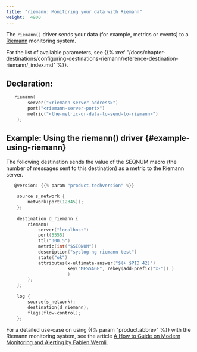 ```yaml
---
title: "riemann: Monitoring your data with Riemann"
weight:  4900
---
```

<!-- DISCLAIMER: This file is based on the syslog-ng Open Source Edition documentation https://github.com/balabit/syslog-ng-ose-guides/commit/2f4a52ee61d1ea9ad27cb4f3168b95408fddfdf2 and is used under the terms of The syslog-ng Open Source Edition Documentation License. The file has been modified by Axoflow. -->

The `riemann()` driver sends your data (for example, metrics or events) to a [Riemann](http://riemann.io/) monitoring system.

For the list of available parameters, see {{% xref "/docs/chapter-destinations/configuring-destinations-riemann/reference-destination-riemann/_index.md" %}}.


## Declaration:

```c
   riemann(
        server("<riemann-server-address>")
        port("<riemann-server-port>")
        metric("<the-metric-or-data-to-send-to-riemann>")
    );

```



## Example: Using the riemann() driver {#example-using-riemann}

The following destination sends the value of the SEQNUM macro (the number of messages sent to this destination) as a metric to the Riemann server.

```c
   @version: {{% param "product.techversion" %}}
    
    source s_network {
        network(port(12345));
    };
    
    destination d_riemann {
        riemann(
            server("localhost")
            port(5555)
            ttl("300.5")
            metric(int("$SEQNUM"))
            description("syslog-ng riemann test")
            state("ok")
            attributes(x-ultimate-answer("$(+ $PID 42)")
                       key("MESSAGE", rekey(add-prefix("x-")) )
                       )
        );
    };
    
    log {
        source(s_network);
        destination(d_riemann);
        flags(flow-control);
    };

```


For a detailed use-case on using {{% param "product.abbrev" %}} with the Riemann monitoring system, see the article [A How to Guide on Modern Monitoring and Alerting by Fabien Wernli](https://devops.com/guide-modern-monitoring-alerting/).
